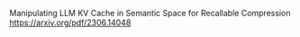 Manipulating LLM KV Cache in Semantic Space for Recallable Compression
https://arxiv.org/pdf/2306.14048


